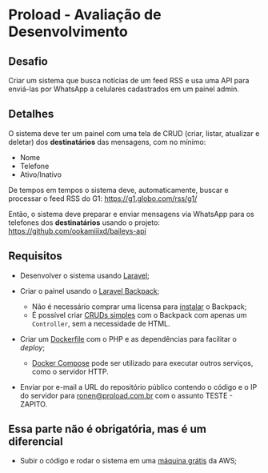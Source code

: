 # Proload - Avaliação de Desenvolvimento

## Desafio

Criar um sistema que busca notícias de um feed RSS e usa uma API para enviá-las por WhatsApp a celulares cadastrados em um painel admin.

## Detalhes

O sistema deve ter um painel com uma tela de CRUD (criar, listar, atualizar e deletar) dos **destinatários** das mensagens, com no mínimo:

- Nome
- Telefone
- Ativo/Inativo

De tempos em tempos o sistema deve, automaticamente, buscar e processar o feed RSS do G1:
https://g1.globo.com/rss/g1/

Então, o sistema deve preparar e enviar mensagens via WhatsApp para os telefones dos **destinatários** usando o projeto:
https://github.com/ookamiiixd/baileys-api

## Requisitos

- Desenvolver o sistema usando [Laravel](https://laravel.com/);

- Criar o painel usando o [Laravel Backpack](https://backpackforlaravel.com);
  - Não é necessário comprar uma licensa para [instalar](https://backpackforlaravel.com/docs/4.1/installation) o Backpack;
  - É possível criar [CRUDs simples](https://backpackforlaravel.com/docs/4.1/getting-started-basics) com o Backpack com apenas um `Controller`, sem a necessidade de HTML.

- Criar um [Dockerfile](https://docs.docker.com/engine/reference/builder/) com o PHP e as dependências para facilitar o *deploy*;
  - [Docker Compose](https://docs.docker.com/compose/) pode ser utilizado para executar outros serviços, como o servidor HTTP.

- Enviar por e-mail a URL do repositório público contendo o código e o IP do servidor para ronen@proload.com.br com o assunto TESTE - ZAPITO.

## Essa parte não é obrigatória, mas é um diferencial
- Subir o código e rodar o sistema em uma [máquina grátis](https://aws.amazon.com/pt/free) da AWS;
